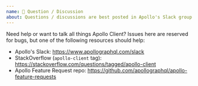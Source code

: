 ```yaml
---
name: 🤗 Question / Discussion
about: Questions / discussions are best posted in Apollo's Slack group or StackOverflow.
---
```


Need help or want to talk all things Apollo Client? Issues here are reserved for bugs, but one of the following resources should help:

* Apollo's Slack: https://www.apollographql.com/slack
* StackOverflow (`apollo-client` tag): https://stackoverflow.com/questions/tagged/apollo-client
* Apollo Feature Request repo: https://github.com/apollographql/apollo-feature-requests
